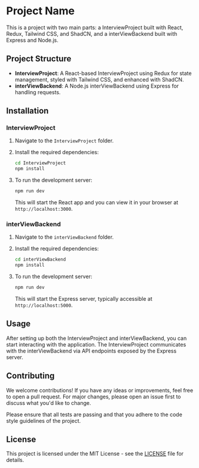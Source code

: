 # Project Name

This is a project with two main parts: a InterviewProject built with React, Redux, Tailwind CSS, and ShadCN, and a interViewBackend built with Express and Node.js. 

## Project Structure

- **InterviewProject**: A React-based InterviewProject using Redux for state management, styled with Tailwind CSS, and enhanced with ShadCN.
- **interViewBackend**: A Node.js interViewBackend using Express for handling requests.

## Installation

### InterviewProject

1. Navigate to the `InterviewProject` folder.

2. Install the required dependencies:

    ```bash
    cd InterviewProject
    npm install
    ```

3. To run the development server:

    ```bash
    npm run dev
    ```

    This will start the React app and you can view it in your browser at `http://localhost:3000`.

### interViewBackend

1. Navigate to the `interViewBackend` folder.

2. Install the required dependencies:

    ```bash
    cd interViewBackend
    npm install
    ```

3. To run the development server:

    ```bash
    npm run dev
    ```

    This will start the Express server, typically accessible at `http://localhost:5000`.

## Usage

After setting up both the InterviewProject and interViewBackend, you can start interacting with the application. The InterviewProject communicates with the interViewBackend via API endpoints exposed by the Express server.

## Contributing

We welcome contributions! If you have any ideas or improvements, feel free to open a pull request. For major changes, please open an issue first to discuss what you'd like to change.

Please ensure that all tests are passing and that you adhere to the code style guidelines of the project.

## License

This project is licensed under the MIT License - see the [LICENSE](LICENSE) file for details.
